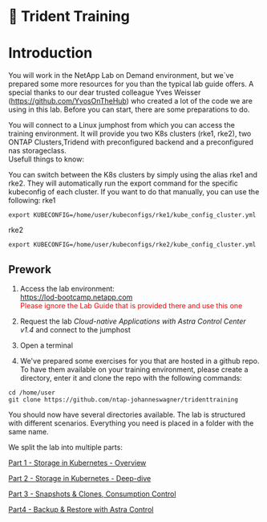 # :trident: Trident Training

# Introduction
You will work in the NetApp Lab on Demand environment, but we`ve prepared some more resources for you than the typical lab guide offers. A special thanks to our dear trusted colleague Yves Weisser (https://github.com/YvosOnTheHub) who created a lot of the code we are using in this lab. Before you can start, there are some preparations to do.

You will connect to a Linux jumphost from which you can access the training environment.
It will provide you two K8s clusters (rke1, rke2), two ONTAP Clusters,Tridend with preconfigured backend and a preconfigured nas storageclass.  
Usefull things to know:

You can switch between the K8s clusters by simply using the alias rke1 and rke2. They will automatically run the export command for the specific kubeconfig of each cluster. If you want to do that manually, you can use the following:
rke1
```console
export KUBECONFIG=/home/user/kubeconfigs/rke1/kube_config_cluster.yml
```
rke2
```console
export KUBECONFIG=/home/user/kubeconfigs/rke2/kube_config_cluster.yml
```

## Prework

1. Access the lab environment:  
https://lod-bootcamp.netapp.com  
<span style="color:red">Please ignore the Lab Guide that is provided there and use this one</span>

2. Request the lab *Cloud-native Applications with Astra Control Center v1.4* and connect to the jumphost 

3. Open a terminal    

4. We've prepared some exercises for you that are hosted in a github repo. To have them available on your training environment, please create a directory, enter it and clone the repo with the following commands:  
```console
cd /home/user
git clone https://github.com/ntap-johanneswagner/tridenttraining
```

You should now have several directories available. The lab is structured with different scenarios. Everything you need is placed in a folder with the same name. 

We split the lab into multiple parts:

[Part 1 - Storage in Kubernetes  - Overview](Part1.md)

[Part 2 - Storage in Kubernetes - Deep-dive](Part2.md)

[Part 3 - Snapshots & Clones, Consumption Control](Part3.md)

[Part4 - Backup & Restore with Astra Control](Part4.md)


